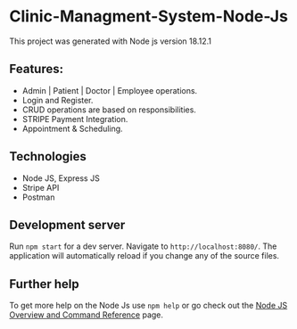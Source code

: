 # Clinic-Managment-System-Node-Js

This project was generated with Node js version 18.12.1

## Features:

- Admin | Patient | Doctor | Employee operations.
- Login and Register.
- CRUD operations are based on responsibilities.
- STRIPE Payment Integration.
- Appointment & Scheduling.

## Technologies

- Node JS, Express JS 
- Stripe API 
- Postman

## Development server

Run `npm start` for a dev server. Navigate to `http://localhost:8080/`. The application will automatically reload if you change any of the source files.

## Further help

To get more help on the Node Js use `npm help` or go check out the [Node JS Overview and Command Reference](https://nodejs.org/docs/latest-v18.x/api/) page.

